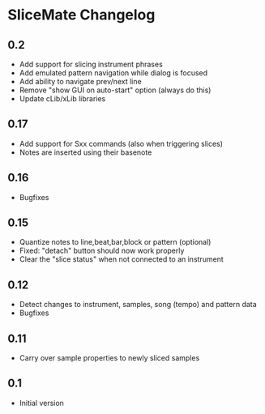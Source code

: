 # SliceMate Changelog

## 0.2
- Add support for slicing instrument phrases
- Add emulated pattern navigation while dialog is focused
- Add ability to navigate prev/next line 
- Remove "show GUI on auto-start" option (always do this)
- Update cLib/xLib libraries

## 0.17

- Add support for Sxx commands (also when triggering slices)
- Notes are inserted using their basenote

## 0.16

- Bugfixes

## 0.15

- Quantize notes to line,beat,bar,block or pattern (optional)
- Fixed: "detach" button should now work properly
- Clear the "slice status" when not connected to an instrument

## 0.12

- Detect changes to instrument, samples, song (tempo) and pattern data
- Bugfixes

## 0.11

- Carry over sample properties to newly sliced samples

## 0.1 

- Initial version 
